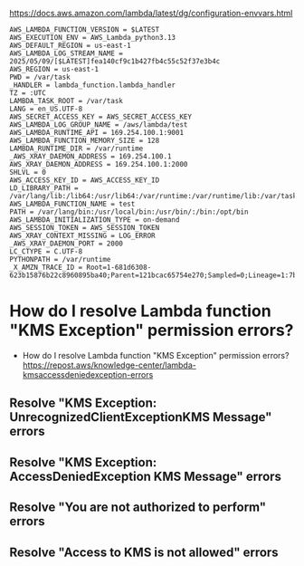 https://docs.aws.amazon.com/lambda/latest/dg/configuration-envvars.html

```
AWS_LAMBDA_FUNCTION_VERSION = $LATEST
AWS_EXECUTION_ENV = AWS_Lambda_python3.13
AWS_DEFAULT_REGION = us-east-1
AWS_LAMBDA_LOG_STREAM_NAME = 2025/05/09/[$LATEST]fea140cf9c1b427fb4c55c52f37e3b4c
AWS_REGION = us-east-1
PWD = /var/task
_HANDLER = lambda_function.lambda_handler
TZ = :UTC
LAMBDA_TASK_ROOT = /var/task
LANG = en_US.UTF-8
AWS_SECRET_ACCESS_KEY = AWS_SECRET_ACCESS_KEY
AWS_LAMBDA_LOG_GROUP_NAME = /aws/lambda/test
AWS_LAMBDA_RUNTIME_API = 169.254.100.1:9001
AWS_LAMBDA_FUNCTION_MEMORY_SIZE = 128
LAMBDA_RUNTIME_DIR = /var/runtime
_AWS_XRAY_DAEMON_ADDRESS = 169.254.100.1
AWS_XRAY_DAEMON_ADDRESS = 169.254.100.1:2000
SHLVL = 0
AWS_ACCESS_KEY_ID = AWS_ACCESS_KEY_ID
LD_LIBRARY_PATH = /var/lang/lib:/lib64:/usr/lib64:/var/runtime:/var/runtime/lib:/var/task:/var/task/lib:/opt/lib
AWS_LAMBDA_FUNCTION_NAME = test
PATH = /var/lang/bin:/usr/local/bin:/usr/bin/:/bin:/opt/bin
AWS_LAMBDA_INITIALIZATION_TYPE = on-demand
AWS_SESSION_TOKEN = AWS_SESSION_TOKEN
AWS_XRAY_CONTEXT_MISSING = LOG_ERROR
_AWS_XRAY_DAEMON_PORT = 2000
LC_CTYPE = C.UTF-8
PYTHONPATH = /var/runtime
_X_AMZN_TRACE_ID = Root=1-681d6308-623b15876b22c8960895ba40;Parent=121bcac65754e270;Sampled=0;Lineage=1:7bb844ea:0
```

# How do I resolve Lambda function "KMS Exception" permission errors?

- How do I resolve Lambda function "KMS Exception" permission errors?
  https://repost.aws/knowledge-center/lambda-kmsaccessdeniedexception-errors

## Resolve "KMS Exception: UnrecognizedClientExceptionKMS Message" errors

## Resolve "KMS Exception: AccessDeniedException KMS Message" errors

## Resolve "You are not authorized to perform" errors

## Resolve "Access to KMS is not allowed" errors
